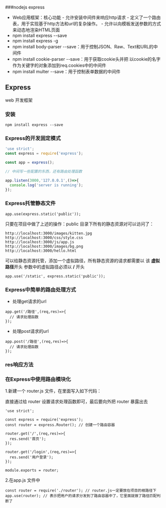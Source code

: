 ###nodejs  express
- Web应用框架：核心功能
      - 允许安装中间件来响应http请求
      - 定义了一个路由表，用于实现基于http方法和url的复杂操作。
      - 允许以向模板发送参数的方式来动态地渲染HTML页面
- npm install express --save 
- npm install express -g
- npm install body-parser --save：用于控制JSON、Raw、Text和URL的中间件 
- npm install cookie-parser --save：用于获取cookie头并把
  以cookie的名字作为关键字的对象添加到req.cookies中的中间件
- npm install multer --save：用于控制表单数据的中间件

## Express 

web 开发框架

### 安装

```
npm install express --save
```

### Express的开发固定模式

```JavaScript
'use strict';
const express = require('express');

const app = express();

// 中间写一些配置的东西，还有路由处理函数

app.listen(3000,'127.0.0.1',()=>{
  console.log('server is running');
});
```

### Express托管静态文件

```
app.use(express.static('public'));
```

只要在项目中做了上述的操作：public 目录下所有的静态资源对可以访问了：
```
http://localhost:3000/images/kitten.jpg
http://localhost:3000/css/style.css
http://localhost:3000/js/app.js
http://localhost:3000/images/bg.png
http://localhost:3000/hello.html
```


可以给静态资源托管，添加一个虚拟路径，所有静态资源的请求都需要以 该 **虚拟路径**开头
参数中的虚拟路径必须以 **/** 开头
```
app.use('/static', express.static('public'));
```




### Express中简单的路由处理方式

- 处理get请求的url

```
app.get('/路径',(req,res)=>{
  // 请求处理函数
});
```

- 处理post请求的url

```
app.post('/路径',(req,res)=>{
  // 请求处理函数
});
```

### res响应方法

### 在Express中使用路由模块化

1.新建一个 router.js 文件，在里面写入如下代码：

直接通过给 router 设置请求处理函数即可，最后要向外把 router 暴露出去

```
'use strict';

const express = require('express');
const router = express.Router(); // 创建一个路由容器

router.get('/',(req,res)=>{
  res.send('首页');
});

router.get('/login',(req,res)=>{
  res.send('用户登录');
});

module.exports = router;

```

2.在app.js 文件中

```
const router = require('./router'); // router.js一定要放在项目的根路径下
app.use(router); // 表示把用户的请求分发到了路由容器中了，它里面就做了路径匹配判断了
```
